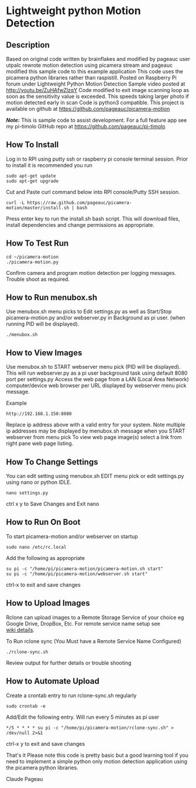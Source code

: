 #  Lightweight python Motion Detection

## Description
Based on original code written by brainflakes and modified by pageauc
user utpalc rewrote motion detection using picamera stream and pageauc
modified this sample code to this example application
This code uses the picamera python libraries rather than raspistill.
Posted on Raspberry Pi forum under Lightweight Python Motion Detection
Sample video posted at http://youtu.be/ZuHAfwZlzqY
Code modified to exit image scanning loop as soon as the sensitivity value
is exceeded. This speeds taking larger photo if motion detected early in scan
Code is python3 compatible.
This project is available on github at https://github.com/pageauc/picamera-motion

***Note:*** This is sample code to assist development. For a full feature app
see my pi-timolo GitHub repo at https://github.com/pageauc/pi-timolo

## How To Install
Log in to RPI using putty ssh or raspberry pi console terminal session.
Prior to install it is recommended you run

    sudo apt-get update
    sudo apt-get upgrade

Cut and Paste curl command below into RPI console/Putty SSH session.

    curl -L https://raw.github.com/pageauc/picamera-motion/master/install.sh | bash
    
Press enter key to run the install.sh bash script.  This will download files, install
dependencies and change permissions as appropriate.    

## How To Test Run

    cd ~/picamera-motion
    ./picamera-motion.py

Confirm camera and program motion detection per logging messages. Trouble shoot as required.   
    
## How to Run menubox.sh
Use menubox.sh menu picks to Edit settings.py as well as Start/Stop picamera-motion.py 
and/or webserver.py in Background as pi user. (when running PID will be displayed).

    ./menubox.sh    

## How to View Images    
Use menubox.sh to START webserver menu pick (PID will be displayed).
This will run webserver.py as a pi user background task using default 8080 port per settings.py
Access the web page from a LAN (Local Area Network) computer/device web browser per 
URL displayed by webserver menu pick message. 

Example

    http://192.168.1.150:8080
    
Replace ip address above with a valid entry for your system.  Note multiple
ip addresses may be displayed by menubox.sh message when you START webserver from menu pick
To view web page image(s) select a link from right pane web page listing.
    
## How To Change Settings
You can edit setting using menubox.sh EDIT menu pick or
edit settings.py using nano or python IDLE.

    nano settings.py

ctrl x y to Save Changes and Exit nano

## How to Run On Boot
To start picamera-motion and/or webserver on startup

    sudo nano /etc/rc.local

Add the following as appropriate

    su pi -c "/home/pi/picamera-motion/picamera-motion.sh start"
    su pi -c "/home/pi/picamera-motion/webserver.sh start" 

ctrl-x to exit and save changes    

## How to Upload Images
Rclone can upload images to a Remote Storage Service of your choice
eg Google Drive, DropBox, Etc. For remote service name setup see   
[wiki details](https://github.com/pageauc/rclone4pi/wiki#how-to-configure-a-remote-storage-service).

To Run rclone sync (You Must have a Remote Service Name Configured)

    ./rclone-sync.sh
   
Review output for further details or trouble shooting    
    
## How to Automate Upload
Create a crontab entry to run rclone-sync.sh regularly

    sudo crontab -e
    
Add/Edit the following entry.  Will run every 5 minutes as pi user

    */5 * * * * su pi -c "/home/pi/picamera-motion/rclone-sync.sh" > /dev/null 2>&1    
 
ctrl-x y to exit and save changes 


That's it
Please note this code is pretty basic but a good learning tool if
you need to implement a simple python only motion detection application
using the picamera python libraries.

Claude Pageau